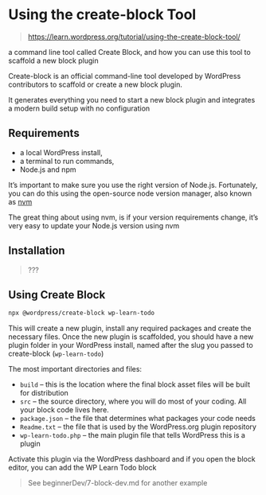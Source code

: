 # Using the create-block Tool

> https://learn.wordpress.org/tutorial/using-the-create-block-tool/

a command line tool called Create Block, and how you can use this tool to scaffold a new block plugin

Create-block is an official command-line tool developed by WordPress contributors to scaffold or create a new block plugin.

It generates everything you need to start a new block plugin and integrates a modern build setup with no configuration

## Requirements

- a local WordPress install,
- a terminal to run commands,
- Node.js and npm

It’s important to make sure you use the right version of Node.js. Fortunately, you can do this using the open-source node version manager, also known as [nvm](https://github.com/nvm-sh/nvm/blob/master/README.md)

The great thing about using nvm, is if your version requirements change, it’s very easy to update your Node.js version using nvm

## Installation

> ???

## Using Create Block

```sh
npx @wordpress/create-block wp-learn-todo
```

This will create a new plugin, install any required packages and create the necessary files. Once the new plugin is scaffolded, you should have a new plugin folder in your WordPress install, named after the slug you passed to create-block (`wp-learn-todo`)

The most important directories and files:

- `build` – this is the location where the final block asset files will be built for distribution
- `src` – the source directory, where you will do most of your coding. All your block code lives here.
- `package.json` – the file that determines what packages your code needs
- `Readme.txt` – the file that is used by the WordPress.org plugin repository
- `wp-learn-todo.php` – the main plugin file that tells WordPress this is a plugin

Activate this plugin via the WordPress dashboard and if you open the block editor, you can add the WP Learn Todo block

> See beginnerDev/7-block-dev.md for another example
